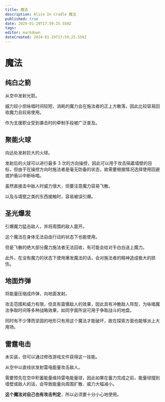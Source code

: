 ```yaml
---
title: 魔法
description: Alice In Cradle 魔法
published: true
date: 2024-01-29T17:59:25.550Z
tags: 
editor: markdown
dateCreated: 2024-01-29T17:59:25.550Z
---
```


# 魔法

## 纯白之箭

从空中发射光箭。

威力较小但咏唱时间较短，消耗的魔力会在施法者的正上方散落，因此比较容易回收魔力且较易使用。

作为支援职业受到袭击时的牵制手段被广泛普及。

## 聚能火球

向远处发射巨大的火球。

发射后的火球可以进行最多 3 次的方向操控，因此可以用于攻击隔着墙壁的目标，但由于在操控方向时施法者是毫无防备的状态，故需要根据情况选择使用回避或护盾以中断咏唱。

虽然直接击中敌人时威力很大，但要注意魔力容易飞散。

以及与墙壁之类的东西接触时，容易被误引爆。

## 圣光爆发

引爆魔力猛击敌人，并将周围的敌人震开。

这个魔法在身体无法自由行动的状态下也能使用。

但是飞散的绝大部分魔力施法者无法回收，有可能会给对手白白送上魔力。

此外，在没有魔力的状态下使用爆发魔法的话，会对施法者的精神造成极大的损伤。

## 地面炸弹

将能量压缩成炸弹，向地面发射。

攻击范围和威力有限，但具有震慑敌人的效果，因此具有冲散敌人阵型，为咏唱魔法争取时间等多种战略效果，如同字面所说可用于争取战斗的地盘。

同时有不少薄而坚固的地形只有用这个魔法才能破坏，故在探索方面也能够派上大用场。

## 雷霆电击

未实装，但可以通过修改游戏文件获得这一技能。

从空中以直线状发射雷电能量攻击敌人。

需要预先在空中积蓄能量维持雷电能量球，因此如果在蓄力完成之前，能量球撞到墙壁或敌人的话，会导致能量向周围扩散、威力大幅减小。

**这个魔法对自己也有攻击判定**，所以必须要十分小心地使用。